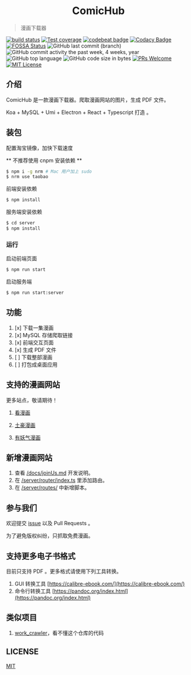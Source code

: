 <h1 style="text-align:center">ComicHub</h1>

> 漫画下载器

[![build status](https://img.shields.io/travis/nusr/ComicHub/master.svg?style=flat-square)](https://travis-ci.org/nusr/ComicHub)
[![Test coverage](https://img.shields.io/codecov/c/github/nusr/ComicHub.svg?style=flat-square)](https://codecov.io/github/nusr/ComicHub?branch=master)
[![codebeat badge](https://codebeat.co/badges/d9f586aa-2e0a-4999-ad9a-4f51cb6f4fae)](https://codebeat.co/projects/github-com-nusr-comichub-master)
[![Codacy Badge](https://api.codacy.com/project/badge/Grade/9600f74529c7446292b20527855f6aea)](https://www.codacy.com/app/nusr/ComicHub?utm_source=github.com&utm_medium=referral&utm_content=nusr/ComicHub&utm_campaign=Badge_Grade)
[![FOSSA Status](https://app.fossa.com/api/projects/git%2Bgithub.com%2Fnusr%2FComicHub.svg?type=shield)](https://app.fossa.com/projects/git%2Bgithub.com%2Fnusr%2FComicHub?ref=badge_shield)
![GitHub last commit (branch)](https://img.shields.io/github/last-commit/nusr/ComicHub/master.svg)
![GitHub commit activity the past week, 4 weeks, year](https://img.shields.io/github/commit-activity/y/nusr/ComicHub.svg)
![GitHub top language](https://img.shields.io/github/languages/top/nusr/ComicHub.svg)
![GitHub code size in bytes](https://img.shields.io/github/languages/code-size/nusr/ComicHub.svg)
[![PRs Welcome](https://img.shields.io/badge/PRs-welcome-brightgreen.svg?style=flat-square)](https://github.com/nusr/ComicHub/pull/new)
[![MIT License](https://img.shields.io/github/license/nusr/ComicHub.svg)](http://opensource.org/licenses/MIT)

## 介绍

ComicHub 是一款漫画下载器。爬取漫画网站的图片，生成 PDF 文件。

Koa + MySQL + Umi + Electron + React + Typescript 打造 。

## 装包

配置淘宝镜像，加快下载速度

** 不推荐使用 cnpm 安装依赖 **

```bash
$ npm i -g nrm # Mac 用户加上 sudo
$ nrm use taobao
```

前端安装依赖

```bash
$ npm install
```

服务端安装依赖

```bash
$ cd server
$ npm install
```

### 运行

启动前端页面

```bash
$ npm run start
```

启动服务端

```bash
$ npm run start:server
```

## 功能

1. [x] 下载一集漫画
2. [x] MySQL 存储爬取链接
3. [x] 前端交互页面
4. [x] 生成 PDF 文件
5. [ ] 下载整部漫画
6. [ ] 打包成桌面应用

## 支持的漫画网站

更多站点，敬请期待！

1. [看漫画](https://www.manhuagui.com)

1. [土豪漫画](https://www.tohomh123.com)

1. [有妖气漫画](http://www.u17.com/)

## 新增漫画网站

1. 查看 [/docs/joinUs.md](https://github.com/nusr/ComicHub/blob/master/docs/joinUs.md) 开发说明。
1. 在 [/server/router/index.ts](https://github.com/nusr/ComicHub/blob/master/server/router/index.ts) 里添加路由。
1. 在 [/server/routes/](https://github.com/nusr/ComicHub/tree/master/server/routes) 中新增脚本。

## 参与我们

欢迎提交 [issue](https://github.com/nusr/ComicHub/issues) 以及 Pull Requests 。

为了避免版权纠纷，只抓取免费漫画。

## 支持更多电子书格式

目前只支持 PDF 。更多格式请使用下列工具转换。

1. GUI 转换工具 [https://calibre-ebook.com/](https://calibre-ebook.com/)
1. 命令行转换工具 [https://pandoc.org/index.html](https://pandoc.org/index.html)

## 类似项目

1. [work_crawler](https://github.com/kanasimi/work_crawler)，看不懂这个仓库的代码

## LICENSE

[MIT](LICENSE)
